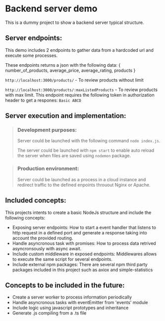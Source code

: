 # Backend server demo

This is a dummy project to show a backend server typical structure.

## Server endpoints:

This demo includes 2 endpoints to gather data from a hardcoded url and execute some processes. 

These endpoints returns a json with the following data: { number_of_products, average_price, average_rating, products }

`http://localhost:3000/products/` - To review products without limit

`http://localhost:3000/products/:maxListedProducts` - To review products with max limit. This endpoint requires the following token in authorization header to get a respones: `Basic ABCD`

## Server execution and implementation:

> ### Development purposes:  
> Server could be launched with the following command `node index.js`.
> 
> The server could be launched with `npm start` to enable auto reload the server when files are saved using `nodemon` package.

> ### Production environment:
> Server could be launched as a process in a cloud instance and redirect traffic to the defined enpoints throuout Nginx or Apache.

## Included concepts:

This projects intents to create a basic NodeJs structure and include the following concepts:

* Exposing server endpoints: How to start a event handler that listens to http request in a defined port and generate a response taking into account the provided routing.
* Handle asyncronous task with promises: How to process data retrived asyncronsously with async await.
* Include custom middleware in exposed endpoints: Middlewares allows to execute the same script for several endpoints.
* Include external npm packages: There are several npm third party packages included in this project such as axiox and simple-statistics

## Concepts to be included in the future:

* Create a server worker to process information periodically
* Handle asyncronous tasks with eventEmitter from 'events' module
* Include logic using javascript prototypes and inheritance
* Generate .js compiling from a .ts file
